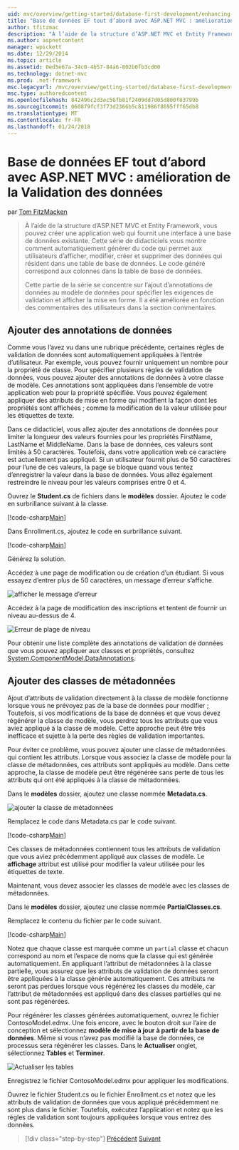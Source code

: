 ```yaml
---
uid: mvc/overview/getting-started/database-first-development/enhancing-data-validation
title: "Base de données EF tout d’abord avec ASP.NET MVC : amélioration de la Validation des données | Documents Microsoft"
author: tfitzmac
description: "À l’aide de la structure d’ASP.NET MVC et Entity Framework, vous pouvez créer une application web qui fournit une interface à une base de données existante. Ce didacticiel seri..."
ms.author: aspnetcontent
manager: wpickett
ms.date: 12/29/2014
ms.topic: article
ms.assetid: 0ed5e67a-34c0-4b57-84a6-802b0fb3cd00
ms.technology: dotnet-mvc
ms.prod: .net-framework
msc.legacyurl: /mvc/overview/getting-started/database-first-development/enhancing-data-validation
msc.type: authoredcontent
ms.openlocfilehash: 842496c2d3ec56fb81f2409dd7d05d800f83799b
ms.sourcegitcommit: 060879fcf3f73d2366b5c811986f8695fff65db8
ms.translationtype: MT
ms.contentlocale: fr-FR
ms.lasthandoff: 01/24/2018
---
```

<a name="ef-database-first-with-aspnet-mvc-enhancing-data-validation"></a>Base de données EF tout d’abord avec ASP.NET MVC : amélioration de la Validation des données
====================
par [Tom FitzMacken](https://github.com/tfitzmac)

> À l’aide de la structure d’ASP.NET MVC et Entity Framework, vous pouvez créer une application web qui fournit une interface à une base de données existante. Cette série de didacticiels vous montre comment automatiquement générer du code qui permet aux utilisateurs d’afficher, modifier, créer et supprimer des données qui résident dans une table de base de données. Le code généré correspond aux colonnes dans la table de base de données.
> 
> Cette partie de la série se concentre sur l’ajout d’annotations de données au modèle de données pour spécifier les exigences de validation et afficher la mise en forme. Il a été améliorée en fonction des commentaires des utilisateurs dans la section commentaires.


## <a name="add-data-annotations"></a>Ajouter des annotations de données

Comme vous l’avez vu dans une rubrique précédente, certaines règles de validation de données sont automatiquement appliquées à l’entrée d’utilisateur. Par exemple, vous pouvez fournir uniquement un nombre pour la propriété de classe. Pour spécifier plusieurs règles de validation de données, vous pouvez ajouter des annotations de données à votre classe de modèle. Ces annotations sont appliquées dans l’ensemble de votre application web pour la propriété spécifiée. Vous pouvez également appliquer des attributs de mise en forme qui modifient la façon dont les propriétés sont affichées ; comme la modification de la valeur utilisée pour les étiquettes de texte.

Dans ce didacticiel, vous allez ajouter des annotations de données pour limiter la longueur des valeurs fournies pour les propriétés FirstName, LastName et MiddleName. Dans la base de données, ces valeurs sont limités à 50 caractères. Toutefois, dans votre application web ce caractère est actuellement pas appliqué. Si un utilisateur fournit plus de 50 caractères pour l’une de ces valeurs, la page se bloque quand vous tentez d’enregistrer la valeur dans la base de données. Vous allez également restreindre le niveau pour les valeurs comprises entre 0 et 4.

Ouvrez le **Student.cs** de fichiers dans le **modèles** dossier. Ajoutez le code en surbrillance suivant à la classe.

[!code-csharp[Main](enhancing-data-validation/samples/sample1.cs?highlight=5,15,17,20)]

Dans Enrollment.cs, ajoutez le code en surbrillance suivant.

[!code-csharp[Main](enhancing-data-validation/samples/sample2.cs?highlight=5,10)]

Générez la solution.

Accédez à une page de modification ou de création d’un étudiant. Si vous essayez d’entrer plus de 50 caractères, un message d’erreur s’affiche.

![afficher le message d’erreur](enhancing-data-validation/_static/image1.png)

Accédez à la page de modification des inscriptions et tentent de fournir un niveau au-dessus de 4.

![Erreur de plage de niveau](enhancing-data-validation/_static/image2.png)

Pour obtenir une liste complète des annotations de validation de données que vous pouvez appliquer aux classes et propriétés, consultez [System.ComponentModel.DataAnnotations](https://msdn.microsoft.com/library/system.componentmodel.dataannotations.aspx).

## <a name="add-metadata-classes"></a>Ajouter des classes de métadonnées

Ajout d’attributs de validation directement à la classe de modèle fonctionne lorsque vous ne prévoyez pas de la base de données pour modifier ; Toutefois, si vos modifications de la base de données et que vous devez régénérer la classe de modèle, vous perdrez tous les attributs que vous aviez appliqué à la classe de modèle. Cette approche peut être très inefficace et sujette à la perte des règles de validation importantes.

Pour éviter ce problème, vous pouvez ajouter une classe de métadonnées qui contient les attributs. Lorsque vous associez la classe de modèle pour la classe de métadonnées, ces attributs sont appliqués au modèle. Dans cette approche, la classe de modèle peut être régénérée sans perte de tous les attributs qui ont été appliqués à la classe de métadonnées.

Dans le **modèles** dossier, ajoutez une classe nommée **Metadata.cs**.

![ajouter la classe de métadonnées](enhancing-data-validation/_static/image3.png)

Remplacez le code dans Metadata.cs par le code suivant.

[!code-csharp[Main](enhancing-data-validation/samples/sample3.cs)]

Ces classes de métadonnées contiennent tous les attributs de validation que vous aviez précédemment appliqué aux classes de modèle. Le **affichage** attribut est utilisé pour modifier la valeur utilisée pour les étiquettes de texte.

Maintenant, vous devez associer les classes de modèle avec les classes de métadonnées.

Dans le **modèles** dossier, ajoutez une classe nommée **PartialClasses.cs**.

Remplacez le contenu du fichier par le code suivant.

[!code-csharp[Main](enhancing-data-validation/samples/sample4.cs)]

Notez que chaque classe est marquée comme un `partial` classe et chacun correspond au nom et l’espace de noms que la classe qui est générée automatiquement. En appliquant l’attribut de métadonnées à la classe partielle, vous assurez que les attributs de validation de données seront être appliquées à la classe générée automatiquement. Ces attributs ne seront pas perdues lorsque vous régénérez les classes du modèle, car l’attribut de métadonnées est appliqué dans des classes partielles qui ne sont pas régénérées.

Pour régénérer les classes générées automatiquement, ouvrez le fichier ContosoModel.edmx. Une fois encore, avec le bouton droit sur l’aire de conception et sélectionnez **modèle de mise à jour à partir de la base de données**. Même si vous n’avez pas modifié la base de données, ce processus sera régénérer les classes. Dans le **Actualiser** onglet, sélectionnez **Tables** et **Terminer**.

![Actualiser les tables](enhancing-data-validation/_static/image4.png)

Enregistrez le fichier ContosoModel.edmx pour appliquer les modifications.

Ouvrez le fichier Student.cs ou le fichier Enrollment.cs et notez que les attributs de validation de données que vous appliqué précédemment ne sont plus dans le fichier. Toutefois, exécutez l’application et notez que les règles de validation sont toujours appliquées lorsque vous entrez des données.

>[!div class="step-by-step"]
[Précédent](customizing-a-view.md)
[Suivant](publish-to-azure.md)

